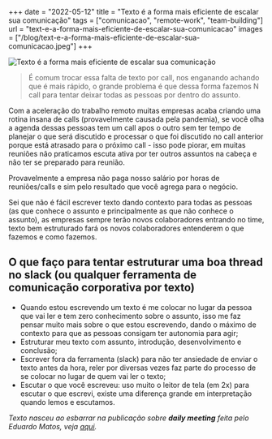 +++
date = "2022-05-12"
title = "Texto é a forma mais eficiente de escalar sua comunicação"
tags = ["comunicacao", "remote-work", "team-building"]
url = "text-e-a-forma-mais-eficiente-de-escalar-sua-comunicacao"
images = ["/blog/text-e-a-forma-mais-eficiente-de-escalar-sua-comunicacao.jpeg"]
+++

![Texto é a forma mais eficiente de escalar sua comunicação](/blog/text-e-a-forma-mais-eficiente-de-escalar-sua-comunicacao.jpeg)

> É comum trocar essa falta de texto por call, nos enganando achando que é mais rápido, o grande  problema é que dessa forma fazemos N call para tentar deixar todas as pessoas por dentro do assunto.

Com a aceleração do trabalho remoto muitas empresas acaba criando uma rotina insana de calls (provavelmente causada pela pandemia), se você olha a agenda dessas pessoas tem um call apos o outro sem ter tempo de planejar o que será discutido e processar o que foi discutido no call anterior porque está atrasado para o próximo call - isso pode piorar, em muitas reuniões não praticamos escuta ativa por ter outros assuntos na cabeça e não ter se preparado para reunião.

Provavelmente a empresa não paga nosso salário por horas de reuniões/calls e sim pelo resultado que você agrega para o negócio.

Sei que não é fácil escrever texto dando contexto para todas as pessoas (as que conhece o assunto e principalmente as que não conhece o assunto), as empresas sempre terão novos colaboradores entrando no time, texto bem estruturado fará os novos colaboradores entenderem o que fazemos e como fazemos.

## O que faço para tentar estruturar uma boa thread no slack (ou qualquer ferramenta de comunicação corporativa por texto)

- Quando estou escrevendo um texto é me colocar no lugar da pessoa que vai ler e tem zero conhecimento sobre o assunto, isso me faz pensar muito mais sobre o que estou escrevendo, dando o máximo de contexto para que as pessoas consigam ter autonomia para agir;
- Estruturar meu texto com assunto, introdução, desenvolvimento e conclusão;
- Escrever fora da ferramenta (slack) para não ter ansiedade de enviar o texto antes da hora, reler por diversas vezes faz parte do processo de se colocar no lugar de quem vai ler o texto;
- Escutar o que você escreveu: uso muito o leitor de tela (em 2x) para escutar o que escrevi, existe uma diferença grande em interpretação quando lemos e escutamos.

_Texto nasceu ao esbarrar na publicação sobre **daily meeting** feita pelo Eduardo Matos, veja [aqui](https://www.linkedin.com/feed/update/urn:li:activity:6930458654013825024/)._
